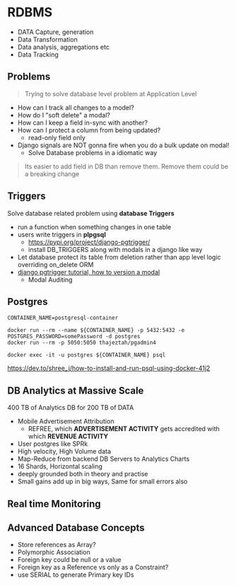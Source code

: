# RDBMS

- DATA Capture, generation
- Data Transformation
- Data analysis, aggregations etc
- Data Tracking

## Problems

> Trying to solve database level problem at Application Level

- How can I track all changes to a model?
- How do I "soft delete" a modal?
- How can I keep a field in-sync with another?
- How can I protect a column from being updated?
  - read-only field only
- Django signals are NOT gonna fire when you do a bulk update on modal!
  - Solve Database problems in a idiomatic way

> Its easier to add field in DB than remove them. Remove them could be a breaking change

## Triggers

Solve database related problem using **database Triggers**

- run a function when something changes in one table
- users write triggers in **plpgsql**
  - https://pypi.org/project/django-pgtrigger/
  - install DB_TRIGGERS along with modals in a django like way
- Let database protect its table from deletion rather than app level logic overriding on_delete ORM
- [django pgtrigger tutorial, how to version a modal](https://wesleykendall.github.io/django-pgtrigger-tutorial/#versioning-a-model)
  - Modal Auditing

## Postgres

```
CONTAINER_NAME=postgresql-container

docker run --rm --name ${CONTAINER_NAME} -p 5432:5432 -e POSTGRES_PASSWORD=somePassword -d postgres
docker run --rm -p 5050:5050 thajeztah/pgadmin4

docker exec -it -u postgres ${CONTAINER_NAME} psql
```

https://dev.to/shree_j/how-to-install-and-run-psql-using-docker-41j2

## DB Analytics at Massive Scale

400 TB of Analytics DB for 200 TB of DATA

- Mobile Advertisement Attribution
  - REFREE, which **ADVERTISEMENT ACTIVITY** gets accredited with which **REVENUE ACTIVITY**
- User postgres like SPRk
- High velocity, High Volume data
- Map-Reduce from backend DB Servers to Analytics Charts
- 16 Shards, Horizontal scaling
- deeply grounded both in theory and practise
- Small gains add up in big ways, Same for small errors also

## Real time Monitoring

## Advanced Database Concepts

- Store references as Array?
- Polymorphic Association
- Foreign key could be null or a value
- Foreign key as a Reference vs only as a Constraint?
- use SERIAL to generate Primary key IDs
